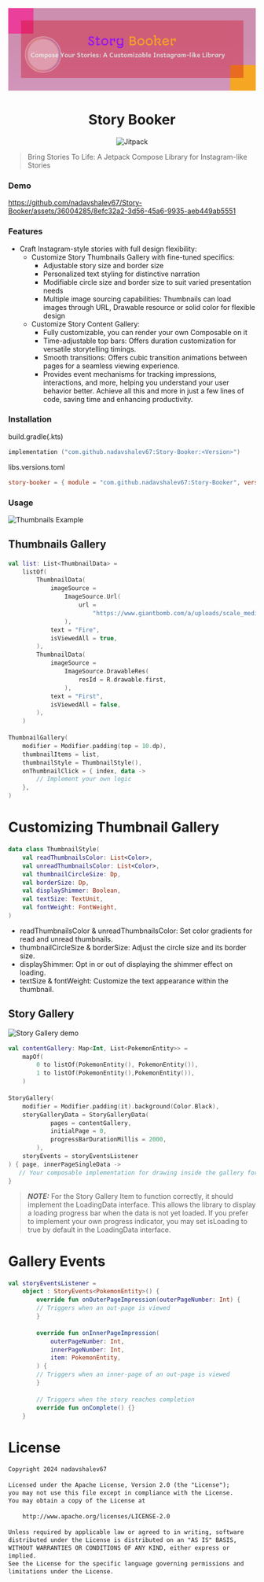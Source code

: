 <div align="center">
  <img src="./images/story-booker-banner.png"/>
  <h1>Story Booker</h1>
  <img alt="Jitpack" src="https://jitpack.io/v/nadavshalev67/Story-Booker.svg" alt="https://jitpack.io/#nadavshalev67/Story-Booker">
</div>

> Bring Stories To Life: A Jetpack Compose Library for Instagram-like Stories

### Demo

https://github.com/nadavshalev67/Story-Booker/assets/36004285/8efc32a2-3d56-45a6-9935-aeb449ab5551

### Features

- Craft Instagram-style stories with full design flexibility:
    - Customize Story Thumbnails Gallery with fine-tuned specifics:
       - Adjustable story size and border size
       - Personalized text styling for distinctive narration
       - Modifiable circle size and border size to suit varied presentation needs
       - Multiple image sourcing capabilities: Thumbnails can load images through URL, Drawable resource or solid color for flexible design
     - Customize Story Content Gallery:
       - Fully customizable, you can render your own Composable on it
       - Time-adjustable top bars: Offers duration customization for versatile storytelling timings.
       - Smooth transitions: Offers cubic transition animations between pages for a seamless viewing experience.
       - Provides event mechanisms for tracking impressions, interactions, and more, helping you understand your user behavior better.
  Achieve all this and more in just a few lines of code, saving time and enhancing productivity.

### Installation

build.gradle(.kts)

```kotlin
implementation ("com.github.nadavshalev67:Story-Booker:<Version>")
```

libs.versions.toml

```toml
story-booker = { module = "com.github.nadavshalev67:Story-Booker", version = "<VERSION>" }
```

### Usage
<img width="334" alt="Thumbnails Example" src="https://github.com/nadavshalev67/Story-Booker/assets/36004285/82eada3d-e2b6-477f-a38a-9892eccf86a8">

## Thumbnails Gallery
```kotlin
val list: List<ThumbnailData> =
    listOf(
        ThumbnailData(
            imageSource =
                ImageSource.Url(
                    url =
                        "https://www.giantbomb.com/a/uploads/scale_medium/16/164924/3083931-8746743194-flat%2C.jpg",
                ),
            text = "Fire",
            isViewedAll = true,
        ),
        ThumbnailData(
            imageSource =
                ImageSource.DrawableRes(
                    resId = R.drawable.first,
                ),
            text = "First",
            isViewedAll = false,
        ),
    )

ThumbnailGallery(
    modifier = Modifier.padding(top = 10.dp),
    thumbnailItems = list,
    thumbnailStyle = ThumbnailStyle(),
    onThumbnailClick = { index, data ->
        // Implement your own logic
    },
)

```

# Customizing Thumbnail Gallery 
```kotlin
data class ThumbnailStyle(
    val readThumbnailsColor: List<Color>,
    val unreadThumbnailsColor: List<Color>,
    val thumbnailCircleSize: Dp,
    val borderSize: Dp,
    val displayShimmer: Boolean,
    val textSize: TextUnit,
    val fontWeight: FontWeight,
) 
```
- readThumbnailsColor & unreadThumbnailsColor: Set color gradients for read and unread thumbnails.
- thumbnailCircleSize & borderSize: Adjust the circle size and its border size.
- displayShimmer: Opt in or out of displaying the shimmer effect on loading.
- textSize & fontWeight: Customize the text appearance within the thumbnail.

##  Story Gallery

![Story Gallery demo](https://github.com/nadavshalev67/Story-Booker/assets/36004285/fee0342b-3a66-476f-b4f8-dc39afaa02c1)

```kotlin
val contentGallery: Map<Int, List<PokemonEntity>> =
    mapOf(
        0 to listOf(PokemonEntity(), PokemonEntity()),
        1 to listOf(PokemonEntity(),PokemonEntity()),
    )

StoryGallery(
    modifier = Modifier.padding(it).background(Color.Black),
    storyGalleryData = StoryGalleryData(
            pages = contentGallery,
            initialPage = 0, 
            progressBarDurationMillis = 2000, 
        ),
    storyEvents = storyEventsListener
) { page, innerPageSingleData ->
   // Your composable implementation for drawing inside the gallery for each item
}

```

> **_NOTE:_**  For the Story Gallery Item to function correctly, it should implement the LoadingData interface. This allows the library to display a loading progress bar when the data is not yet loaded. If you prefer to implement your own progress indicator, you may set isLoading to true by default in the LoadingData interface.

# Gallery Events
```kotlin
val storyEventsListener =
    object : StoryEvents<PokemonEntity>() {
        override fun onOuterPageImpression(outerPageNumber: Int) {
        // Triggers when an out-page is viewed
        }
        
        override fun onInnerPageImpression(
            outerPageNumber: Int,
            innerPageNumber: Int,
            item: PokemonEntity,
        ) {
        // Triggers when an inner-page of an out-page is viewed
        }

        // Triggers when the story reaches completion
        override fun onComplete() {}
    }
```

# License

```
Copyright 2024 nadavshalev67

Licensed under the Apache License, Version 2.0 (the "License");
you may not use this file except in compliance with the License.
You may obtain a copy of the License at

    http://www.apache.org/licenses/LICENSE-2.0

Unless required by applicable law or agreed to in writing, software
distributed under the License is distributed on an "AS IS" BASIS,
WITHOUT WARRANTIES OR CONDITIONS OF ANY KIND, either express or implied.
See the License for the specific language governing permissions and
limitations under the License.
```









